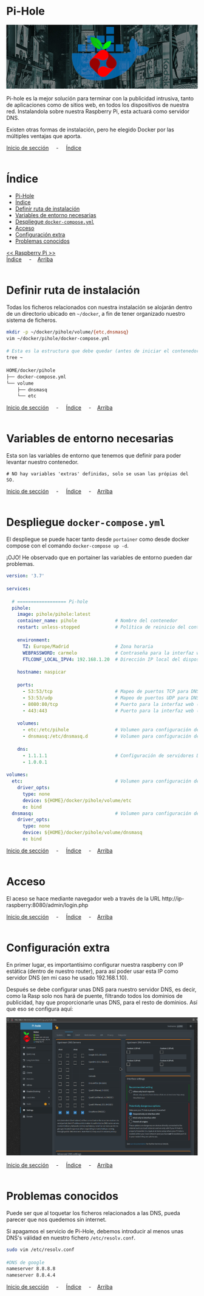 # Pi-Hole

![Header](../../img/ima-raspberrypi-servicios-pihole-header-01.png)

Pi-hole es la mejor solución para terminar con la publicidad intrusiva, tanto de aplicaciones como de sitios web, en todos los dispositivos de nuestra red. Instalandola sobre nuestra Raspberry Pi, esta actuará como servidor DNS.

Existen otras formas de instalación, pero he elegido Docker por las múltiples ventajas que aporta.

[Inicio de sección](#pi-hole) &nbsp; &nbsp; - &nbsp; &nbsp; [Índice](#índice)
<br><br>

# Índice
- [Pi-Hole](#pi-hole)
- [Índice](#índice)
- [Definir ruta de instalación](#definir-ruta-de-instalación)
- [Variables de entorno necesarias](#variables-de-entorno-necesarias)
- [Despliegue `docker-compose.yml`](#despliegue-docker-composeyml)
- [Acceso](#acceso)
- [Configuración extra](#configuración-extra)
- [Problemas conocidos](#problemas-conocidos)

[<< Raspberry Pi >>](../raspberrypi.md)<br>
[Índice](#índice) &nbsp; &nbsp; - &nbsp; &nbsp;[Arriba](#pi-hole)
<br><br>

# Definir ruta de instalación
Todas los ficheros relacionados con nuestra instalación se alojarán dentro de un directorio ubicado en `~/docker`, a fin de tener organizado nuestro sistema de ficheros.

```bash
mkdir -p ~/docker/pihole/volume/{etc,dnsmasq}
vim ~/docker/pihole/docker-compose.yml

# Esta es la estructura que debe quedar (antes de iniciar el contenedor)
tree ~

HOME/docker/pihole
├── docker-compose.yml
└── volume
    ├── dnsmasq
    └── etc
```


[Inicio de sección](#definir-ruta-de-instalación) &nbsp; &nbsp; - &nbsp; &nbsp; [Índice](#índice) &nbsp; &nbsp; - &nbsp; &nbsp;[Arriba](#pi-hole)
<br><br>

# Variables de entorno necesarias
Esta son las variables de entorno que tenemos que definir para poder levantar nuestro contenedor.

```.env
# NO hay variables 'extras' definidas, solo se usan las própias del SO.
```

[Inicio de sección](#variables-de-entorno-necesarias) &nbsp; &nbsp; - &nbsp; &nbsp; [Índice](#índice) &nbsp; &nbsp; - &nbsp; &nbsp;[Arriba](#pi-hole)
<br><br>

# Despliegue `docker-compose.yml`
El despliegue se puede hacer tanto desde `portainer` como desde docker compose con el comando `docker-compose up -d`.

¡OJO! He observado que en portainer las variables de entorno pueden dar problemas.

```yaml
version: '3.7'

services:

  # ================== Pi-hole
  pihole:
    image: pihole/pihole:latest
    container_name: pihole              # Nombre del contenedor
    restart: unless-stopped             # Política de reinicio del contenedor
    
    environment:
      TZ: Europe/Madrid                 # Zona horaria
      WEBPASSWORD: carmelo              # Contraseña para la interfaz web
      FTLCONF_LOCAL_IPV4: 192.168.1.20  # Dirección IP local del dispositivo
    
    hostname: naspicar

    ports:
      - 53:53/tcp                       # Mapeo de puertos TCP para DNS
      - 53:53/udp                       # Mapeo de puertos UDP para DNS
      - 8080:80/tcp                     # Puerto para la interfaz web (HTTP)
      - 443:443                         # Puerto para la interfaz web (HTTPS)
    
    volumes:
      - etc:/etc/pihole                 # Volumen para configuración de Pi-hole
      - dnsmasq:/etc/dnsmasq.d          # Volumen para configuración de dnsmasq
      
    dns:
      - 1.1.1.1                         # Configuración de servidores DNS
      - 1.0.0.1
    
volumes:
  etc:                                  # Volumen para configuración de Pi-hole
    driver_opts:
      type: none
      device: ${HOME}/docker/pihole/volume/etc
      o: bind
  dnsmasq:                              # Volumen para configuración de dnsmasq
    driver_opts:
      type: none
      device: ${HOME}/docker/pihole/volume/dnsmasq
      o: bind
```

[Inicio de sección](#despliegue-pihole-docker-composeyml) &nbsp; &nbsp; - &nbsp; &nbsp; [Índice](#índice) &nbsp; &nbsp; - &nbsp; &nbsp;[Arriba](#pi-hole)
<br><br>

# Acceso
El aceso se hace mediante navegador web a través de la URL http://ip-raspberry:8080/admin/login.php

[Inicio de sección](#acceso) &nbsp; &nbsp; - &nbsp; &nbsp; [Índice](#índice) &nbsp; &nbsp; - &nbsp; &nbsp;[Arriba](#pi-hole)
<br><br>

# Configuración extra
En primer lugar, es importantísimo configurar nuestra raspberry con IP estática (dentro de nuestro router), para así poder usar esta IP como servidor DNS (en mi caso he usado 192.168.1.10).

Después se debe configurar unas DNS para nuestro servidor DNS, es decir, como la Rasp solo nos hará de puente, filtrando todos los dominios de publicidad, hay que proporcionarle unas DNS, para el resto de dominios. Así que eso se configura aquí:

![Configuracion](../../img/ima-raspberrypi-servicios-pihole-conf.ini-01.gif)



[Inicio de sección](#configuración-extra) &nbsp; &nbsp; - &nbsp; &nbsp; [Índice](#índice) &nbsp; &nbsp; - &nbsp; &nbsp;[Arriba](#pi-hole)
<br><br>

# Problemas conocidos
Puede ser que al toquetar los ficheros relacionados a las DNS, pueda parecer que nos quedemos sin internet.

Si apagamos el servicio de Pi-Hole, debemos introducir al menos unas DNS's válidad en nuestro fichero `/etc/resolv.conf`.

```bash
sudo vim /etc/resolv.conf

#DNS de google
nameserver 8.8.8.8
nameserver 8.8.4.4
```

[Inicio de sección](#problemas-conocidos) &nbsp; &nbsp; - &nbsp; &nbsp; [Índice](#índice) &nbsp; &nbsp; - &nbsp; &nbsp;[Arriba](#pi-hole)
<br><br>
